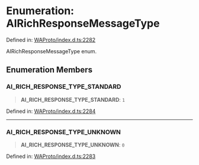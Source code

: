 # Enumeration: AIRichResponseMessageType

Defined in: [WAProto/index.d.ts:2282](https://github.com/Fokusdotid/Baileys/blob/8399cb6fd4e55090cdf57b06ffaae3e8a88880fe/WAProto/index.d.ts#L2282)

AIRichResponseMessageType enum.

## Enumeration Members

### AI\_RICH\_RESPONSE\_TYPE\_STANDARD

> **AI\_RICH\_RESPONSE\_TYPE\_STANDARD**: `1`

Defined in: [WAProto/index.d.ts:2284](https://github.com/Fokusdotid/Baileys/blob/8399cb6fd4e55090cdf57b06ffaae3e8a88880fe/WAProto/index.d.ts#L2284)

***

### AI\_RICH\_RESPONSE\_TYPE\_UNKNOWN

> **AI\_RICH\_RESPONSE\_TYPE\_UNKNOWN**: `0`

Defined in: [WAProto/index.d.ts:2283](https://github.com/Fokusdotid/Baileys/blob/8399cb6fd4e55090cdf57b06ffaae3e8a88880fe/WAProto/index.d.ts#L2283)
